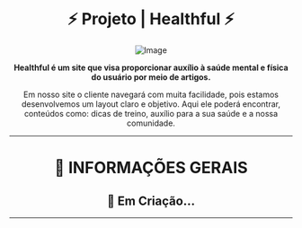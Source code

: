<div align="center">

# ⚡ Projeto | Healthful ⚡

![Image](https://github.com/Miguel-Manso/Healthful/blob/master/Healthful/src/Assets/logo-texto.png)
  
<p>
  <b>Healthful é um site que visa proporcionar auxílio à saúde mental e física do usuário por meio de artigos.</b>
</p>

<p>Em nosso site o cliente navegará com muita facilidade, pois estamos desenvolvemos um layout claro e objetivo. Aqui ele poderá encontrar, conteúdos como: dicas de treino, auxílio para a sua saúde e a nossa comunidade.</p>

---

# 📄 INFORMAÇÕES GERAIS

## 🗿 Em Criação...

---

</div>
